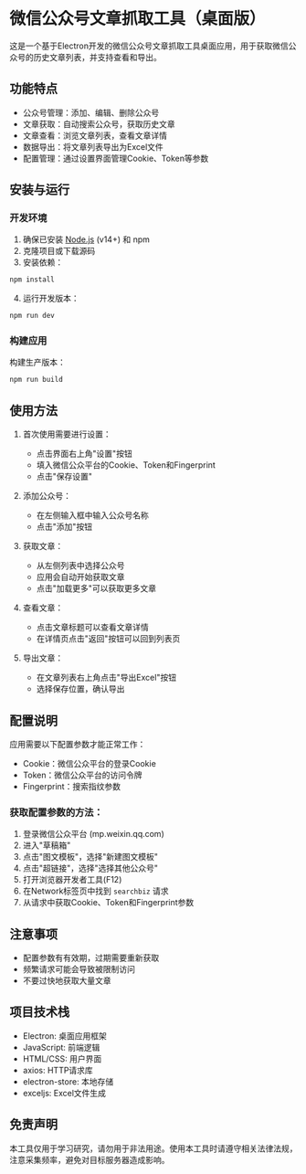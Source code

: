 # 微信公众号文章抓取工具（桌面版）

这是一个基于Electron开发的微信公众号文章抓取工具桌面应用，用于获取微信公众号的历史文章列表，并支持查看和导出。

## 功能特点

- 公众号管理：添加、编辑、删除公众号
- 文章获取：自动搜索公众号，获取历史文章
- 文章查看：浏览文章列表，查看文章详情
- 数据导出：将文章列表导出为Excel文件
- 配置管理：通过设置界面管理Cookie、Token等参数

## 安装与运行

### 开发环境

1. 确保已安装 [Node.js](https://nodejs.org/) (v14+) 和 npm
2. 克隆项目或下载源码
3. 安装依赖：

```bash
npm install
```

4. 运行开发版本：

```bash
npm run dev
```

### 构建应用

构建生产版本：

```bash
npm run build
```

## 使用方法

1. 首次使用需要进行设置：
   - 点击界面右上角"设置"按钮
   - 填入微信公众平台的Cookie、Token和Fingerprint
   - 点击"保存设置"

2. 添加公众号：
   - 在左侧输入框中输入公众号名称
   - 点击"添加"按钮

3. 获取文章：
   - 从左侧列表中选择公众号
   - 应用会自动开始获取文章
   - 点击"加载更多"可以获取更多文章

4. 查看文章：
   - 点击文章标题可以查看文章详情
   - 在详情页点击"返回"按钮可以回到列表页

5. 导出文章：
   - 在文章列表右上角点击"导出Excel"按钮
   - 选择保存位置，确认导出

## 配置说明

应用需要以下配置参数才能正常工作：

- Cookie：微信公众平台的登录Cookie
- Token：微信公众平台的访问令牌
- Fingerprint：搜索指纹参数

### 获取配置参数的方法：

1. 登录微信公众平台 (mp.weixin.qq.com)
2. 进入"草稿箱"
3. 点击"图文模板"，选择"新建图文模板"
4. 点击"超链接"，选择"选择其他公众号"
5. 打开浏览器开发者工具(F12)
6. 在Network标签页中找到 `searchbiz` 请求
7. 从请求中获取Cookie、Token和Fingerprint参数

## 注意事项

- 配置参数有有效期，过期需要重新获取
- 频繁请求可能会导致被限制访问
- 不要过快地获取大量文章

## 项目技术栈

- Electron: 桌面应用框架
- JavaScript: 前端逻辑
- HTML/CSS: 用户界面
- axios: HTTP请求库
- electron-store: 本地存储
- exceljs: Excel文件生成

## 免责声明

本工具仅用于学习研究，请勿用于非法用途。使用本工具时请遵守相关法律法规，注意采集频率，避免对目标服务器造成影响。